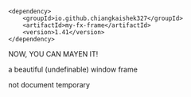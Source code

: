 ```
<dependency>
    <groupId>io.github.chiangkaishek327</groupId>
    <artifactId>my-fx-frame</artifactId>
    <version>1.41</version>
</dependency>
```
NOW, YOU CAN MAYEN IT!

a beautiful (undefinable) window frame

not document temporary